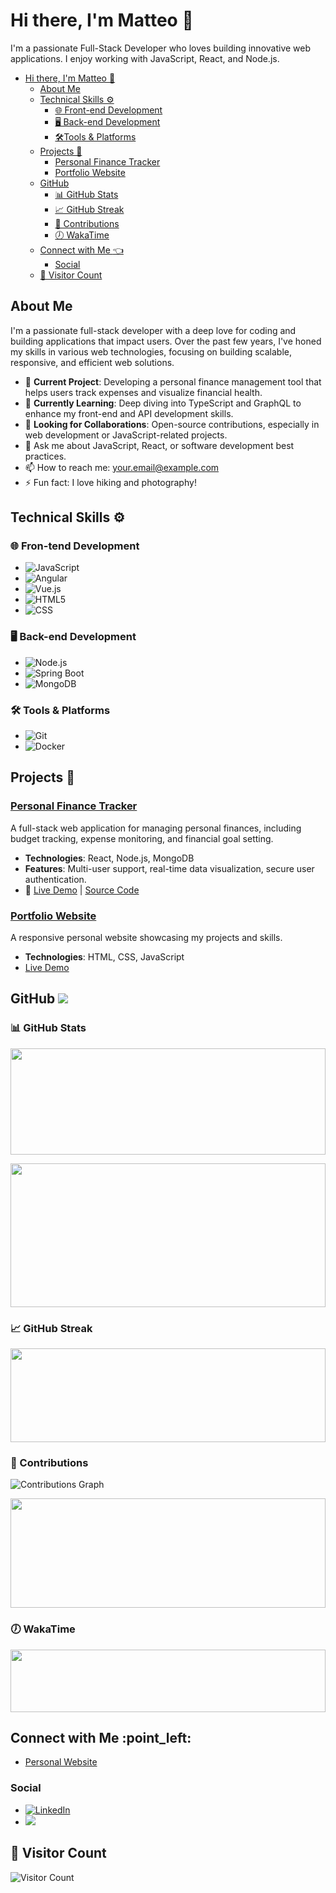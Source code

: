 # Hi there, I'm Matteo 👋

I'm a passionate Full-Stack Developer who loves building innovative web applications. I enjoy working with JavaScript, React, and Node.js.

- [Hi there, I'm Matteo 👋](#hi-there-im-matteo-)
  - [About Me](#about-me)
  - [Technical Skills ⚙️](#technical-skills-️)
    - [🌐 Front-end Development](#frontend)
    - [🖥️ Back-end Development](#️backend)
    - [🛠️Tools \& Platforms](#tools-platforms)
  - [Projects 🚧](#projects)
    - [Personal Finance Tracker](#personal-finance-tracker)
    - [Portfolio Website](#portfolio-website)
  - [GitHub](#github)
    - [📊 GitHub Stats](#github-stats)
    - [📈 GitHub Streak](#github-streak)
    - [📅 Contributions](#contributions)
    - [🕖 WakaTime](#wakatime)
  - [Connect with Me :point_left:](#connect)
    - [Social](#social)
  - [👀 Visitor Count](#visitors)

## About Me

I'm a passionate full-stack developer with a deep love for coding and building applications that impact users. Over the past few years, I've honed my skills in various web technologies, focusing on building scalable, responsive, and efficient web solutions.

- 🔭 **Current Project**: Developing a personal finance management tool that helps users track expenses and visualize financial health.
- 🌱 **Currently Learning**: Deep diving into TypeScript and GraphQL to enhance my front-end and API development skills.
- 👯 **Looking for Collaborations**: Open-source contributions, especially in web development or JavaScript-related projects.
- 💬 Ask me about JavaScript, React, or software development best practices.
- 📫 How to reach me: your.email@example.com
- ⚡ Fun fact: I love hiking and photography!

## Technical Skills ⚙️

<h3 id="frontend">🌐 Fron-tend Development</h3>

- ![JavaScript](https://img.shields.io/badge/-JavaScript-000?style=flat&logo=javascript&logoColor=F7DF1E)
- ![Angular](https://img.shields.io/badge/-Angular-000?style=flat&logo=Angular&logoColor=FF0000)
- ![Vue.js](https://img.shields.io/badge/Vue.js-000?logo=vuedotjs&logoColor=4FC08D)
- ![HTML5](https://img.shields.io/badge/-HTML5-000?style=flat&logo=html5&logoColor=E34F26)
- ![CSS](https://img.shields.io/badge/CSS-000?logo=css3&logoColor=1572B6)

<h3 id="backend">🖥️ Back-end Development</h3>

- ![Node.js](https://img.shields.io/badge/-Node.js-black?style=flat-square&logo=node.js)
- ![Spring Boot](https://img.shields.io/badge/Spring%20Boot-000?logo=springboot&logoColor=6DB33F)
- ![MongoDB](https://img.shields.io/badge/MongoDB-000?logo=mongodb&logoColor=4DB33F)

<h3 id="tools-platforms">🛠️ Tools & Platforms</h3>

- ![Git](https://img.shields.io/badge/Git-000?logo=git&logoColor=F05032)
- ![Docker](https://img.shields.io/badge/Docker-000?logo=docker&logoColor=2496ED)

<h2 id="projects">Projects 🚧</h2>

### [Personal Finance Tracker](https://github.com/yourusername/finance-tracker)

A full-stack web application for managing personal finances, including budget tracking, expense monitoring, and financial goal setting.

- **Technologies**: React, Node.js, MongoDB
- **Features**: Multi-user support, real-time data visualization, secure user authentication.
- 🔗 [Live Demo](https://finance-tracker-demo.com) | [Source Code](https://github.com/yourusername/finance-tracker)

### [Portfolio Website](https://github.com/yourusername/portfolio)

A responsive personal website showcasing my projects and skills.

- **Technologies**: HTML, CSS, JavaScript
- [Live Demo](https://yourportfolio.com)

<h2 id="github">GitHub <img src="https://img.shields.io/badge/GitHub-%23121011.svg?logo=github&logoColor=white"/></h2>

<h3 id="github-stats">📊 GitHub Stats</h3>

<img src="https://github-readme-stats-rose-five-48.vercel.app/api?username=l3Luel7evL&show_icons=true&include_private=true&theme=radical" width="100%" height="170"/>

<span style="height:20px"></span>

<img src="https://github-readme-stats-rose-five-48.vercel.app/api/top-langs?username=l3Luel7evL&count_private=true&langs_count=10&layout=compact&theme=radical" width="100%" height="230"/>

<h3 id="github-streak">📈 GitHub Streak</h3>

<img src="https://github-readme-streak-stats.herokuapp.com/?user=l3Luel7evL&theme=radical" width="100%" height="150"/>

<h3 id="contributions">📅 Contributions</h3>

![Contributions Graph](https://ghchart.rshah.org/l3Luel7evL)

<img src="https://github-profile-summary-cards.vercel.app/api/cards/profile-details?username=l3Luel7evL&theme=radical" width="100%" height="175"/>

<h3 id="wakatime">🕖 WakaTime</h3>

<img src="https://github-readme-stats-rose-five-48.vercel.app/api/wakatime?username=l3Luel7evL&layout=compact&theme=radical" width="100%" height="100"/>

<h2 id="connect">Connect with Me :point_left:</h2>

- [Personal Website](https://yourwebsite.com)

### Social

- <a href="https://linkedin.com/in/yourname">![LinkedIn](https://img.shields.io/badge/Linkedin-%230077B5.svg?logo=linkedin&logoColor=white)</a>
- <a href=""><img src="https://img.shields.io/badge/-Stack%20Overflow-000?logo=stack-overflow&logoColor=FE7A16"></img></a>

<h2 id="visitors">👀 Visitor Count</h2>

![Visitor Count](https://profile-counter.glitch.me/l3Luel7evL/count.svg)
